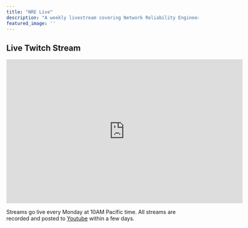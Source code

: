 ```yaml
---
title: "NRE Live"
description: "A weekly livestream covering Network Reliability Engineering principles, and NRE Labs news!"
featured_image: ''
---
```


## Live Twitch Stream

<iframe src="https://player.twitch.tv/?channel=nrelabs" frameborder="0" allowfullscreen="true" scrolling="no" height="378" width="620"></iframe>

Streams go live every Monday at 10AM Pacific time. All streams are recorded and posted to [Youtube](https://www.youtube.com/channel/UCbfZq3sDGx6gmv7KRrhRh4g) within a few days.
